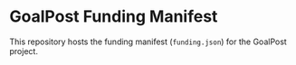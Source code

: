# GoalPost Funding Manifest

This repository hosts the funding manifest (`funding.json`) for the GoalPost project.

